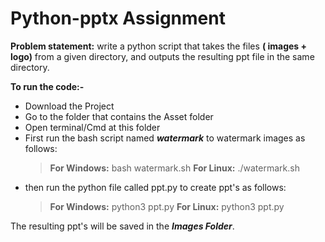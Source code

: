 # Python-pptx Assignment

**Problem statement:** write a python script that takes the files **( images + logo)** from a given directory,
and outputs the resulting ppt file in the same directory.

**To run the code:-**

- Download the Project
- Go to the folder that contains the Asset folder
- Open terminal/Cmd at this folder
- First run the bash script named **_watermark_** to watermark images as follows:
  > **For Windows:** bash watermark.sh
  > **For Linux:** ./watermark.sh
- then run the python file called ppt.py to create ppt's as follows:
  > **For Windows:** python3 ppt.py
  > **For Linux:** python3 ppt.py

The resulting ppt's will be saved in the **_Images Folder_**.
